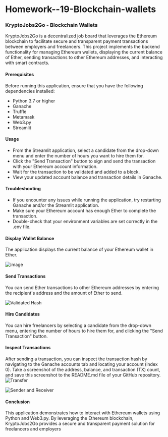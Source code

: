 # Homework--19-Blockchain-wallets

### KryptoJobs2Go - Blockchain Wallets
KryptoJobs2Go is a decentralized job board that leverages the Ethereum blockchain to facilitate secure and transparent payment transactions between employers and freelancers. This project implements the backend functionality for managing Ethereum wallets, displaying the current balance of Ether, sending transactions to other Ethereum addresses, and interacting with smart contracts.

#### Prerequisites
Before running this application, ensure that you have the following dependencies installed:
- Python 3.7 or higher
- Ganache
- Truffle
- Metamask
- Web3.py
- Streamlit

#### Usage
- From the Streamlit application, select a candidate from the drop-down menu and enter the number of hours you want to hire them for.
- Click the "Send Transaction" button to sign and send the transaction with your Ethereum account information.
- Wait for the transaction to be validated and added to a block.
- View your updated account balance and transaction details in Ganache.

#### Troubleshooting
- If you encounter any issues while running the application, try restarting Ganache and/or the Streamlit application.
- Make sure your Ethereum account has enough Ether to complete the transaction.
- Double-check that your environment variables are set correctly in the .env file.


#### Display Wallet Balance
The application displays the current balance of your Ethereum wallet in Ether.

![image](https://user-images.githubusercontent.com/116679505/232502913-ded77ef5-7eee-4e9d-ae1c-484128fa3fe7.png)


#### Send Transactions
You can send Ether transactions to other Ethereum addresses by entering the recipient's address and the amount of Ether to send.

![Validated Hash](https://user-images.githubusercontent.com/116679505/232503225-aaf349f7-83d7-4cfd-972f-34ddd6f8fc40.png)


#### Hire Candidates
You can hire freelancers by selecting a candidate from the drop-down menu, entering the number of hours to hire them for, and clicking the "Send Transaction" button.

#### Inspect Transactions
After sending a transaction, you can inspect the transaction hash by navigating to the Ganache accounts tab and locating your account (index 0). Take a screenshot of the address, balance, and transaction (TX) count, and save this screenshot to the README.md file of your GitHub repository.
![Transfer](https://user-images.githubusercontent.com/116679505/232503280-30c89719-3880-44d6-986e-690be686e2fc.png)

![Sender and Receiver](https://user-images.githubusercontent.com/116679505/232503335-50564600-4fd7-41fd-b689-d0a888e6882d.png)

#### Conclusion
This application demonstrates how to interact with Ethereum wallets using Python and Web3.py. By leveraging the Ethereum blockchain, KryptoJobs2Go provides a secure and transparent payment solution for freelancers and employers
